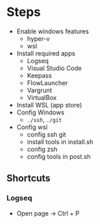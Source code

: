 # Steps

- Enable windows features
  - hyper-v
  - wsl
- Install required apps
  - Logseq
  - Visual Studio Code
  - Keepass
  - FlowLauncher
  - Vargrunt
  - VirtualBox
- Install WSL (app store)
- Config Windows
  - `./ssh`, `./git`
- Config wsl
  - config ssh git
  - install tools in install.sh
  - config zsh
  - config tools in post.sh

## Shortcuts

### Logseq

- Open page -> Ctrl + P
